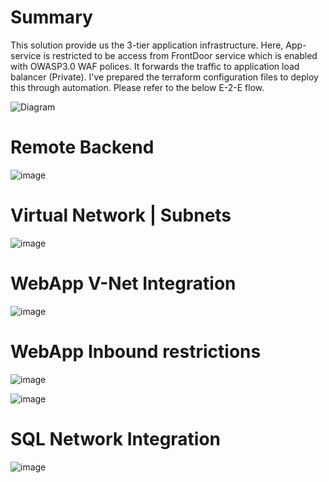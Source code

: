 <h1>Summary </h1>
This solution provide us the 3-tier application infrastructure. Here, App-service is restricted to be access from FrontDoor service which is enabled with OWASP3.0 WAF polices. It forwards the traffic to application load balancer (Private). I've prepared the terraform configuration files to deploy this through automation. Please refer to the below E-2-E flow.

![Diagram](https://user-images.githubusercontent.com/64698286/193441533-5f734369-0c7d-4151-88a9-ad2b5f764d32.jpg)

<h1>Remote Backend</h1>

![image](https://user-images.githubusercontent.com/64698286/193752440-e84052a0-4733-47b8-935d-315f6c64db87.png)

<h1>Virtual Network | Subnets </h1>

![image](https://user-images.githubusercontent.com/64698286/193756285-5176bb98-cb42-4906-b05f-ba782fdf07b3.png)

<h1>WebApp V-Net Integration </h1>

![image](https://user-images.githubusercontent.com/64698286/193755925-b027ff30-a236-43e3-a774-f5cefc875967.png)

<h1>WebApp Inbound restrictions </h1>

![image](https://user-images.githubusercontent.com/64698286/193756105-9d133eac-0ea1-4d33-8026-3b41b967879d.png)

![image](https://user-images.githubusercontent.com/64698286/193756592-c9448f04-c7b8-45db-bc6a-866f54ce5fac.png)

<h1>SQL Network Integration </h1>

![image](https://user-images.githubusercontent.com/64698286/193756371-755570be-8966-4281-995a-a2fbac9f411e.png)


